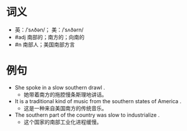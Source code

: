 # 词义
- 英：/ˈsʌðən/； 美：/ˈsʌðərn/
- #adj 南部的；南方的；向南的
- #n 南部人；美国南部方言
# 例句
- She spoke in a slow southern drawl .
	- 她带着南方的拖腔慢条斯理地讲话。
- It is a traditional kind of music from the southern states of America .
	- 这是一种来自美国南方的传统音乐。
- The southern part of the country was slow to industrialize .
	- 这个国家的南部工业化进程缓慢。
